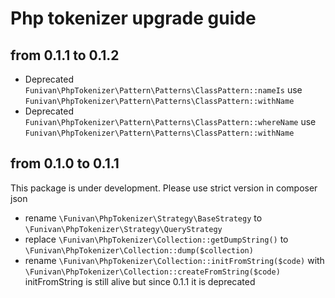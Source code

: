 # Php tokenizer upgrade guide

## from 0.1.1 to 0.1.2
  - Deprecated `Funivan\PhpTokenizer\Pattern\Patterns\ClassPattern::nameIs` use `Funivan\PhpTokenizer\Pattern\Patterns\ClassPattern::withName`  
  - Deprecated `Funivan\PhpTokenizer\Pattern\Patterns\ClassPattern::whereName` use `Funivan\PhpTokenizer\Pattern\Patterns\ClassPattern::withName`  
  
## from 0.1.0 to 0.1.1
This package is under development. Please use strict version in composer json
  - rename `\Funivan\PhpTokenizer\Strategy\BaseStrategy` to `\Funivan\PhpTokenizer\Strategy\QueryStrategy` 
  - replace `\Funivan\PhpTokenizer\Collection::getDumpString()` to `\Funivan\PhpTokenizer\Collection::dump($collection)` 
  - rename `\Funivan\PhpTokenizer\Collection::initFromString($code)` with `\Funivan\PhpTokenizer\Collection::createFromString($code)` 
  initFromString is still alive but since 0.1.1 it is deprecated